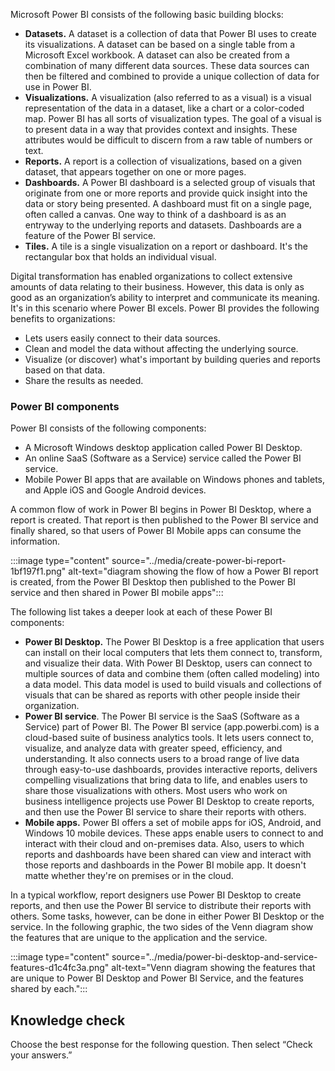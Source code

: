 Microsoft Power BI consists of the following basic building blocks:

 -  **Datasets.** A dataset is a collection of data that Power BI uses to create its visualizations. A dataset can be based on a single table from a Microsoft Excel workbook. A dataset can also be created from a combination of many different data sources. These data sources can then be filtered and combined to provide a unique collection of data for use in Power BI.
 -  **Visualizations.** A visualization (also referred to as a visual) is a visual representation of the data in a dataset, like a chart or a color-coded map. Power BI has all sorts of visualization types. The goal of a visual is to present data in a way that provides context and insights. These attributes would be difficult to discern from a raw table of numbers or text.
 -  **Reports.** A report is a collection of visualizations, based on a given dataset, that appears together on one or more pages.
 -  **Dashboards.** A Power BI dashboard is a selected group of visuals that originate from one or more reports and provide quick insight into the data or story being presented. A dashboard must fit on a single page, often called a canvas. One way to think of a dashboard is as an entryway to the underlying reports and datasets. Dashboards are a feature of the Power BI service.
 -  **Tiles.** A tile is a single visualization on a report or dashboard. It's the rectangular box that holds an individual visual.

Digital transformation has enabled organizations to collect extensive amounts of data relating to their business. However, this data is only as good as an organization’s ability to interpret and communicate its meaning. It's in this scenario where Power BI excels. Power BI provides the following benefits to organizations:

 -  Lets users easily connect to their data sources.
 -  Clean and model the data without affecting the underlying source.
 -  Visualize (or discover) what's important by building queries and reports based on that data.
 -  Share the results as needed.

### Power BI components

Power BI consists of the following components:

 -  A Microsoft Windows desktop application called Power BI Desktop.
 -  An online SaaS (Software as a Service) service called the Power BI service.
 -  Mobile Power BI apps that are available on Windows phones and tablets, and Apple iOS and Google Android devices.

A common flow of work in Power BI begins in Power BI Desktop, where a report is created. That report is then published to the Power BI service and finally shared, so that users of Power BI Mobile apps can consume the information.

:::image type="content" source="../media/create-power-bi-report-1bf197f1.png" alt-text="diagram showing the flow of how a Power BI report is created, from the Power BI Desktop  then published to the Power BI service and then shared in Power BI mobile apps":::


The following list takes a deeper look at each of these Power BI components:

 -  **Power BI Desktop.** The Power BI Desktop is a free application that users can install on their local computers that lets them connect to, transform, and visualize their data. With Power BI Desktop, users can connect to multiple sources of data and combine them (often called modeling) into a data model. This data model is used to build visuals and collections of visuals that can be shared as reports with other people inside their organization.
 -  **Power BI service**. The Power BI service is the SaaS (Software as a Service) part of Power BI. The Power BI service (app.powerbi.com) is a cloud-based suite of business analytics tools. It lets users connect to, visualize, and analyze data with greater speed, efficiency, and understanding. It also connects users to a broad range of live data through easy-to-use dashboards, provides interactive reports, delivers compelling visualizations that bring data to life, and enables users to share those visualizations with others. Most users who work on business intelligence projects use Power BI Desktop to create reports, and then use the Power BI service to share their reports with others.
 -  **Mobile apps.** Power BI offers a set of mobile apps for iOS, Android, and Windows 10 mobile devices. These apps enable users to connect to and interact with their cloud and on-premises data. Also, users to which reports and dashboards have been shared can view and interact with those reports and dashboards in the Power BI mobile app. It doesn't matte whether they're on premises or in the cloud.

In a typical workflow, report designers use Power BI Desktop to create reports, and then use the Power BI service to distribute their reports with others. Some tasks, however, can be done in either Power BI Desktop or the service. In the following graphic, the two sides of the Venn diagram show the features that are unique to the application and the service.

:::image type="content" source="../media/power-bi-desktop-and-service-features-d1c4fc3a.png" alt-text="Venn diagram showing the features that are unique to Power BI Desktop and Power BI Service, and the features shared by each.":::


## Knowledge check

Choose the best response for the following question. Then select “Check your answers.”